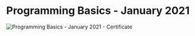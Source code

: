 # Programming Basics - January 2021
![Programming Basics - January 2021 - Certificate](https://user-images.githubusercontent.com/68066820/147578586-0495b470-a133-47c0-80c3-f796e107d66c.jpeg)
